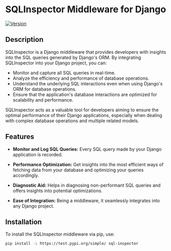 # SQLInspector Middleware for Django

[![Version](https://img.shields.io/badge/version-1.0.0.3-brightgreen)](https://pypi.org/project/sqlinspector/)

## Description

SQLInspector is a Django middleware that provides developers with insights into the SQL queries generated by Django's ORM. By integrating SQLInspector into your Django project, you can:

- Monitor and capture all SQL queries in real-time.
- Analyze the efficiency and performance of database operations.
- Understand the underlying SQL interactions even when using Django's ORM for database operations.
- Ensure that the application's database interactions are optimized for scalability and performance.

SQLInspector acts as a valuable tool for developers aiming to ensure the optimal performance of their Django applications, especially when dealing with complex database operations and multiple related models.

## Features

- **Monitor and Log SQL Queries:** Every SQL query made by your Django application is recorded.
  
- **Performance Optimization:** Get insights into the most efficient ways of fetching data from your database and optimizing your queries accordingly.
  
- **Diagnostic Aid:** Helps in diagnosing non-performant SQL queries and offers insights into potential optimizations.
  
- **Ease of Integration:** Being a middleware, it seamlessly integrates into any Django project.

## Installation

To install the SQLInspector middleware via pip, use:

```bash
pip install -i https://test.pypi.org/simple/ sql-inspector
